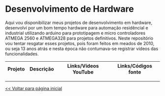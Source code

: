 # Desenvolvimento de Hardware
Aqui vou disponibilizar meus projetos de desenvolvimento em hardware, desenvolvi por um bom tempo hardware para automação residêncial e industrial utilizando arduino para prototipagem e micro controladores ATMEGA 2560 e ATMEGA328 para projetos definitivos. Neste repositório vou tentar resgatar esses projetos, pois foram feitos em meados de 2010, ou seja 13 anos atrás e nesta época não contumava-se registrar vídeos das funcionalidades.

| Projeto | Descrição | Links/Vídeos YouTube | Links/Códigos fonte |
| --- | --- | --- | --- |




<hr>

[<< Voltar para página inicial](https://github.com/dev-daniel-amorim)
